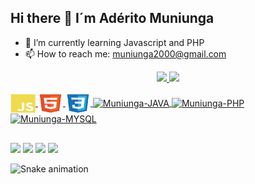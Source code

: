 ## Hi there 👋 I´m Adérito Muniunga


- 🌱 I’m currently learning Javascript and PHP
- 📫 How to reach me: muniunga2000@gmail.com

<div align="center">
  <a href="https://github.com/Muniunga">
  <img height="180em" src="https://github-readme-stats.vercel.app/api?username=Muniunga&show_icons=true&theme=dracula&include_all_commits=true&count_private=true"/>
  <img height="180em" src="https://github-readme-stats.vercel.app/api/top-langs/?username=Muniunga&layout=compact&langs_count=7&theme=dracula"/>
</div>
  
  <div style="display: inline_block"><br>
  <img align="center" alt="Muniunga-Js" height="30" width="40" src="https://raw.githubusercontent.com/devicons/devicon/master/icons/javascript/javascript-plain.svg">
  <img align="center" alt="Muniunga-HTML" height="30" width="40" src="https://raw.githubusercontent.com/devicons/devicon/master/icons/html5/html5-original.svg">
  <img align="center" alt="Muniunga-CSS" height="30" width="40" src="https://raw.githubusercontent.com/devicons/devicon/master/icons/css3/css3-original.svg">
  <img align="center" alt="Muniunga-JAVA" height="30" width="40" src="https://cdn.jsdelivr.net/gh/devicons/devicon/icons/java/java-original.svg">  
  <img align="center" alt="Muniunga-PHP" height="30" width="40" src="https://cdn.jsdelivr.net/gh/devicons/devicon/icons/php/php-plain.svg">  
  <img align="center" alt="Muniunga-MYSQL" height="30" width="40" src="https://cdn.jsdelivr.net/gh/devicons/devicon/icons/mysql/mysql-original.svg">  
</div>
  
  ##
  <div> 
  <a href="https://www.instagram.com/muniunga/" target="_blank"><img src="https://img.shields.io/badge/-Instagram-%23E4405F?style=for-the-badge&logo=instagram&logoColor=white" target="_blank"></a>
   <a href = "mailto:muniunga2000@gmail.com"><img src="https://img.shields.io/badge/Gmail-D14836?style=for-the-badge&logo=gmail&logoColor=white" target="_blank"></a>
  <a href="https://www.linkedin.com/in/ad%C3%A9rito-muniunga-20b90520b" target="_blank"><img src="https://img.shields.io/badge/-LinkedIn-%230077B5?style=for-the-badge&logo=linkedin&logoColor=white" target="_blank"></a> 
    <a href="https://www.facebook.com/aderito.peres.3/" target="_blank"><img src="https://img.shields.io/badge/Facebook-1877F2?style=for-the-badge&logo=facebook&logoColor=white" target="_blank"></a> 
</div>
   
  ![Snake animation](https://github.com/Muniunga/Muniunga/blob/output/github-contribution-grid-snake.svg)
 
